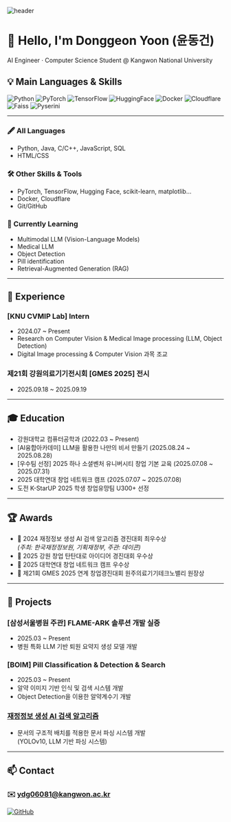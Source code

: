 ![header](https://capsule-render.vercel.app/api?type=waving&color=0:2496ED,100:F38020&height=200&section=header&text=Donggeon%20Yoon&fontSize=45&fontColor=ffffff&animation=fadeIn&fontAlignY=35)
# 👋 Hello, I'm Donggeon Yoon (윤동건)
AI Engineer · Computer Science Student @ Kangwon National University

<!-- 기술 스택 배지 -->
## 💡 Main Languages & Skills
![Python](https://img.shields.io/badge/Python-3776AB?style=for-the-badge&logo=python&logoColor=white)
![PyTorch](https://img.shields.io/badge/PyTorch-EE4C2C?style=for-the-badge&logo=pytorch&logoColor=white)
![TensorFlow](https://img.shields.io/badge/TensorFlow-FF6F00?style=for-the-badge&logo=tensorflow&logoColor=white)
![HuggingFace](https://img.shields.io/badge/HuggingFace-FFD21E?style=for-the-badge&logo=huggingface&logoColor=black)
![Docker](https://img.shields.io/badge/Docker-2496ED?style=for-the-badge&logo=docker&logoColor=white)
![Cloudflare](https://img.shields.io/badge/Cloudflare-F38020?style=for-the-badge&logo=cloudflare&logoColor=white)
![Faiss](https://img.shields.io/badge/Faiss-005571?style=for-the-badge&logo=database&logoColor=white)
![Pyserini](https://img.shields.io/badge/Pyserini-005571?style=for-the-badge&logo=database&logoColor=white)


---

### 🖋️ All Languages
- Python, Java, C/C++, JavaScript, SQL  
- HTML/CSS

### 🛠️ Other Skills & Tools
- PyTorch, TensorFlow, Hugging Face, scikit-learn, matplotlib...  
- Docker, Cloudflare 
- Git/GitHub 

### 🚀 Currently Learning
- Multimodal LLM (Vision-Language Models)
- Medical LLM 
- Object Detection
- Pill identification
- Retrieval-Augmented Generation (RAG)

---

## 🏢 Experience

### [KNU CVMIP Lab] Intern
- 2024.07 ~ Present  
- Research on Computer Vision & Medical Image processing (LLM, Object Detection)  
- Digital Image processing & Computer Vision 과목 조교

### 제21회 강원의료기기전시회 [GMES 2025] 전시
- 2025.09.18 ~ 2025.09.19  

---

## 🎓 Education

- 강원대학교 컴퓨터공학과 (2022.03 ~ Present)  
- [AI융합아카데미] LLM을 활용한 나만의 비서 만들기 (2025.08.24 ~ 2025.08.28)  
- [우수팀 선정] 2025 하나 소셜벤처 유니버시티 창업 기본 교육 (2025.07.08 ~ 2025.07.31)  
- 2025 대학연대 창업 네트워크 캠프 (2025.07.07 ~ 2025.07.08)  
- 도전 K-StarUP 2025 학생 창업유망팀 U300+ 선정  

---

## 🏆 Awards

- 🥇 2024 재정정보 생성 AI 검색 알고리즘 경진대회 최우수상  
  *(주최: 한국재정정보원, 기획재정부, 주관: 데이콘)*  
- 🥈 2025 강원 창업 탄탄대로 아이디어 경진대회 우수상  
- 🥈 2025 대학연대 창업 네트워크 캠프 우수상  
- 🏅 제21회 GMES 2025 연계 창업경진대회 원주의료기기테크노밸리 원장상  

---

## 🚀 Projects

### [삼성서울병원 주관] FLAME-ARK 솔루션 개발 실증
- 2025.03 ~ Present  
- 병원 특화 LLM 기반 퇴원 요약지 생성 모델 개발  

### [BOIM] Pill Classification & Detection & Search
- 2025.03 ~ Present  
- 알약 이미지 기반 인식 및 검색 시스템 개발
- Object Detection을 이용한 알약계수기 개발  

### [재정정보 생성 AI 검색 알고리즘](https://github.com/ydg06081/OCR_YOLO_Parsing_Dacon)
- 문서의 구조적 배치를 적용한 문서 파싱 시스템 개발  
  (YOLOv10, LLM 기반 파싱 시스템)  

---

## 📫 Contact


### ✉️ ydg06081@kangwon.ac.kr

[![GitHub](https://img.shields.io/badge/GitHub-181717?style=for-the-badge&logo=github&logoColor=white)](https://github.com/ydg06081)
